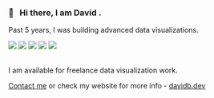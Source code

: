 ### 👋 &nbsp; Hi there, I am David .


Past 5 years, I was building advanced data visualizations.
<div >
 <img src="https://user-images.githubusercontent.com/6873202/87780018-de389880-c83e-11ea-8084-08ba91e3bfb6.gif">
  <img src="https://user-images.githubusercontent.com/6873202/87780023-e09af280-c83e-11ea-8780-68f4c1e73927.gif">
  <img src="https://user-images.githubusercontent.com/6873202/87780002-d8db4e00-c83e-11ea-9728-ab56c968face.gif">
  <img src="https://user-images.githubusercontent.com/6873202/87780012-dd076b80-c83e-11ea-892f-7573e9733df8.gif">
  <img src="https://user-images.githubusercontent.com/6873202/87780022-df69c580-c83e-11ea-9080-23da21171063.gif">
</div>


</br> 

  I am available for freelance data visualization work.   


[Contact me](https://davidb.dev/contact) or check my website for more info - [davidb.dev](https://davidb.dev/)

<!--
**bumbeishvili/bumbeishvili** is a ✨ _special_ ✨ repository because its `README.md` (this file) appears on your GitHub profile.

Here are some ideas to get you started:

- 🔭 I’m currently working on ...
- 🌱 I’m currently learning ...
- 👯 I’m looking to collaborate on ...
- 🤔 I’m looking for help with ...
- 💬 Ask me about ...
- 📫 How to reach me: ...
- 😄 Pronouns: ...
- ⚡ Fun fact: ...
-->
 
